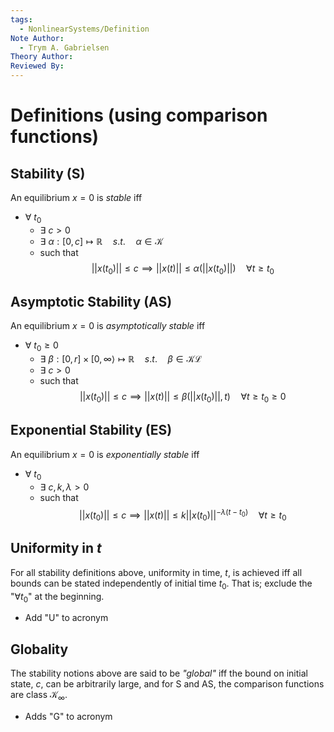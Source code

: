 ```yaml
---
tags:
  - NonlinearSystems/Definition
Note Author:
  - Trym A. Gabrielsen
Theory Author: 
Reviewed By:
---
```

 
# Definitions (using comparison functions)

## Stability (S) 
An equilibrium $x=0$ is *stable* iff
- $\forall ~ t_0$ 
	- $\exists ~ c > 0$
	- $\exists~\alpha:[0,c]\mapsto\mathbb{R} \quad s.t.\quad \alpha \in \mathcal{K}$
	- such that
$$ ||x(t_0)||\leq c \implies ||x(t)|| \leq \alpha(||x(t_0)||) \quad \forall t\geq t_0$$

## Asymptotic Stability (AS)
An equilibrium $x=0$ is *asymptotically stable* iff
- $\forall ~ t_0 \geq 0$ 
	- $\exists~\beta:[0,r]\times[0,\infty\rangle\mapsto\mathbb{R} \quad s.t.\quad \beta \in \mathcal{KL}$
	- $\exists ~ c > 0$
	- such that
$$ ||x(t_0)||\leq c \implies ||x(t)|| \leq \beta(||x(t_0)||,t) \quad \forall t\geq t_0 \geq 0$$
## Exponential Stability (ES)
An equilibrium $x=0$ is *exponentially stable* iff
- $\forall ~ t_0$ 
	- $\exists ~ c,k,\lambda > 0$
	- such that
$$ ||x(t_0)||\leq c \implies ||x(t)|| \leq k||x(t_0)||^{-\lambda(t-t_0)} \quad \forall t\geq t_0$$

## Uniformity in $t$
For all stability definitions above, uniformity in time, $t$, is achieved iff all bounds can be stated independently of initial time $t_0$. That is; exclude the "$\forall t_0$" at the beginning.
- Add "U" to acronym

## Globality
The stability notions above are said to be *"global"* iff the bound on initial state, $c$, can be arbitrarily large, and for S and AS, the comparison functions are class $\mathcal{K}_\infty$.
- Adds "G" to acronym
